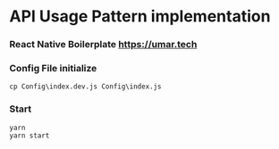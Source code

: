 # API Usage Pattern implementation

### React Native Boilerplate https://umar.tech

### Config File initialize
```
cp Config\index.dev.js Config\index.js
```

### Start

```
yarn
yarn start
```

